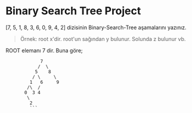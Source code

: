 # Binary Search Tree Project
[7, 5, 1, 8, 3, 6, 0, 9, 4, 2] dizisinin Binary-Search-Tree aşamalarını yazınız.
>Örnek: root x'dir. root'un sağından y bulunur. Solunda z bulunur vb.

ROOT elemanı 7 dir. Buna göre;
```
             7
            /  \
           5    8
          / \     \
         1   6     9
        /\  /      
       0  3 4      
        \
         2   
         ```
